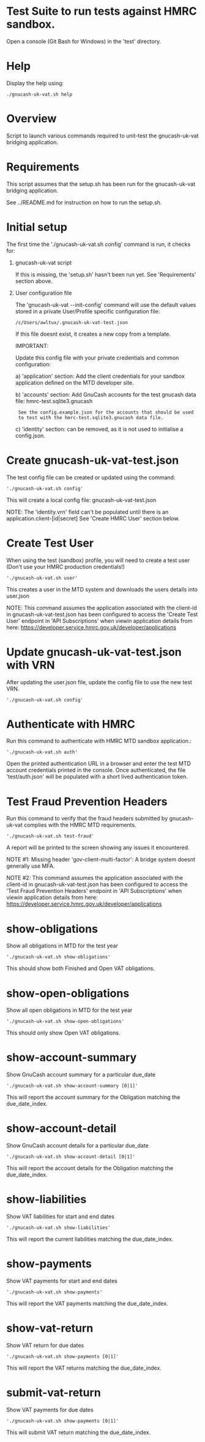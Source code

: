 # Test Suite to run tests against HMRC sandbox.
Open a console (Git Bash for Windows) in the 'test' directory.

# Help
Display the help using:

    ./gnucash-uk-vat.sh help

# Overview
Script to launch various commands required to unit-test the gnucash-uk-vat bridging application.

# Requirements
This script assumes that the setup.sh has been run for the gnucash-uk-vat bridging application.

See ../README.md for instruction on how to run the setup.sh.

# Initial setup
The first time the './gnucash-uk-vat.sh config' command is run, it checks for:
1. gnucash-uk-vat script

   If this is missing, the 'setup.sh' hasn't been run yet.
   See 'Requirements' section above.
2. User configuration file

   The 'gnucash-uk-vat --init-config' command will use the default values
   stored in a private User/Profile specific configuration file:

       /c/Users/awltux/.gnucash-uk-vat-test.json

   If this file doesnt exist, it creates a new copy from a template.

   IMPORTANT:

   Update this config file with your private credentials and common configuration:

     a) 'application' section: Add the client credentials for your sandbox application
        defined on the MTD developer site.

     b) 'accounts' section: Add GnuCash accounts for the test gnucash data
        file: hmrc-test.sqlite3.gnucash

        See the config.example.json for the accounts that should be used
        to test with the hmrc-test.sqlite3.gnucash data file.

     c) 'identity' section: can be removed, as it is not used to initialise a config.json.

# Create gnucash-uk-vat-test.json
The test config file can be created or updated using the command:

    './gnucash-uk-vat.sh config'

This will create a local config file: gnucash-uk-vat-test.json

NOTE: The 'identity.vrn' field can't be populated until there is an
      application.client-[id|secret]
      See 'Create HMRC User' section below.

# Create Test User
When using the test (sandbox) profile, you will need to create a test user (Don't use your HMRC production credentials!)

    './gnucash-uk-vat.sh user'

This creates a user in the MTD system and downloads the users details into user.json

NOTE: This command assumes the application associated with the client-id in
          gnucash-uk-vat-test.json
      has been configured to access the 'Create Test User' endpoint
      in 'API Subscriptions' when viewin application details from here:
      https://developer.service.hmrc.gov.uk/developer/applications

# Update gnucash-uk-vat-test.json with VRN
After updating the user.json file, update the config file to use the new test VRN.

    './gnucash-uk-vat.sh config'

# Authenticate with HMRC
Run this command to authenticate with HMRC MTD sandbox application.:

    './gnucash-uk-vat.sh auth'

Open the printed authentication URL in a browser and enter the test MTD account credentials printed in the console.
Once authenticated, the file 'test/auth.json' will be populated with a short lived authentication token.

# Test Fraud Prevention Headers
Run this command to verify that the fraud headers submitted by gnucash-uk-vat
complies with the HMRC MTD requirements.

    './gnucash-uk-vat.sh test-fraud'

A report will be printed to the screen showing any issues it encountered.

NOTE #1: Missing header 'gov-client-multi-factor': A bridge system doesnt generally use MFA.

NOTE #2: This command assumes the application associated with the client-id in
            gnucash-uk-vat-test.json
         has been configured to access the 'Test Fraud Prevention Headers' endpoint
         in 'API Subscriptions' when viewin application details from here:
         https://developer.service.hmrc.gov.uk/developer/applications

# show-obligations
Show all obligations in MTD for the test year

    './gnucash-uk-vat.sh show-obligations'

This should show both Finished and Open VAT obligations.

# show-open-obligations
Show all open obligations in MTD for the test year

    './gnucash-uk-vat.sh show-open-obligations'

This should only show Open VAT obligations.

# show-account-summary
Show GnuCash account summary for a particular due_date

    './gnucash-uk-vat.sh show-account-summary [0|1]'

This will report the account summary for the Obligation matching the due_date_index.

# show-account-detail
Show GnuCash account details for a particular due_date

    './gnucash-uk-vat.sh show-account-detail [0|1]'

This will report the account details for the Obligation matching the due_date_index.

# show-liabilities
Show VAT liabilities for start and end dates

    './gnucash-uk-vat.sh show-liabilities'

This will report the current liabilities matching the due_date_index.

# show-payments
Show VAT payments for start and end dates

    './gnucash-uk-vat.sh show-payments'

This will report the VAT payments matching the due_date_index.

# show-vat-return
Show VAT return for due dates

    './gnucash-uk-vat.sh show-payments [0|1]'

This will report the VAT returns matching the due_date_index.

# submit-vat-return
Show VAT payments for due dates

    './gnucash-uk-vat.sh show-payments [0|1]'

This will submit VAT return matching the due_date_index.


